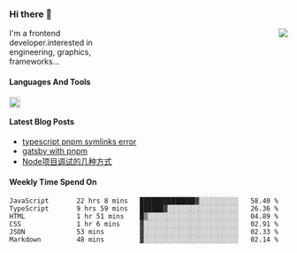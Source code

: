 <!--
**zhaohuanyuu/zhaohuanyuu** is a ✨ _special_ ✨ repository because its `README.md` (this file) appears on your GitHub profile.
-->

### Hi there 👋

<picture>
  <source media="(prefers-color-scheme: dark)" srcset="https://github-readme-stats.vercel.app/api?username=zhaohuanyuu&count_private=true&show_icons=true&theme=city_lights&hide_title=true">
  <img align="right" src="https://github-readme-stats.vercel.app/api?username=zhaohuanyuu&count_private=true&show_icons=true&hide_title=true">
</picture>

<p align="left" style="width:40%">I'm a frontend developer.interested in engineering, graphics, frameworks...</p>

#### Languages And Tools

<img align="left" height="20" src="https://skillicons.dev/icons?i=js,ts,nodejs,react,vue,gatsby,materialui,graphql,nestjs,electron,flutter" />

</br>

#### Latest Blog Posts
<!-- BLOG-POST-LIST:START -->
- [typescript pnpm symlinks error](https://zhy.gatsbyjs.io/blog/ts-pnpm)
- [gatsby with pnpm](https://zhy.gatsbyjs.io/blog/gatsby-pnpm)
- [Node项目调试的几种方式](https://zhy.gatsbyjs.io/blog/node-debug)
<!-- BLOG-POST-LIST:END -->

#### Weekly Time Spend On
<!--START_SECTION:waka-->

```text
JavaScript       22 hrs 8 mins   ██████████████▓░░░░░░░░░░   58.40 %
TypeScript       9 hrs 59 mins   ██████▓░░░░░░░░░░░░░░░░░░   26.36 %
HTML             1 hr 51 mins    █▒░░░░░░░░░░░░░░░░░░░░░░░   04.89 %
CSS              1 hr 6 mins     ▓░░░░░░░░░░░░░░░░░░░░░░░░   02.91 %
JSON             53 mins         ▓░░░░░░░░░░░░░░░░░░░░░░░░   02.33 %
Markdown         48 mins         ▓░░░░░░░░░░░░░░░░░░░░░░░░   02.14 %
```

<!--END_SECTION:waka-->
